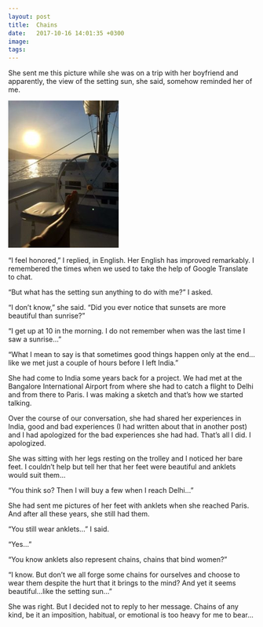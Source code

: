 ```yaml
---
layout: post
title:  Chains
date:   2017-10-16 14:01:35 +0300
image:  
tags:   
---
```


She sent me this picture while she was on a trip with her boyfriend and apparently, the view of the setting sun, she said, somehow reminded her of me.

![Chains](/assets/img/chains.jpg)

“I feel honored,” I replied, in English. Her English has improved remarkably. I remembered the times when we used to take the help of Google Translate to chat.

“But what has the setting sun anything to do with me?” I asked.

“I don’t know,” she said. “Did you ever notice that sunsets are more beautiful than sunrise?”

“I get up at 10 in the morning. I do not remember when was the last time I saw a sunrise…”


“What I mean to say is that sometimes good things happen only at the end… like we met just a couple of hours before I left India.”

She had come to India some years back for a project. We had met at the Bangalore International Airport from where she had to catch a flight to Delhi and from there to Paris. I was making a sketch and that’s how we started talking.

Over the course of our conversation, she had shared her experiences in India, good and bad experiences (I had written about that in another post) and I had apologized for the bad experiences she had had. That’s all I did. I apologized.

She was sitting with her legs resting on the trolley and I noticed her bare feet. I couldn’t help but tell her that her feet were beautiful and anklets would suit them…

“You think so? Then I will buy a few when I reach Delhi…”

She had sent me pictures of her feet with anklets when she reached Paris. And after all these years, she still had them.

“You still wear anklets…” I said.

“Yes…”

“You know anklets also represent chains, chains that bind women?”

“I know. But don’t we all forge some chains for ourselves and choose to wear them despite the hurt that it brings to the mind? And yet it seems beautiful…like the setting sun…”

She was right. But I decided not to reply to her message. Chains of any kind, be it an imposition, habitual, or emotional is too heavy for me to bear…